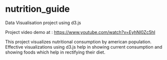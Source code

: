 # nutrition_guide
Data Visualisation project using d3.js

Project video demo at : https://www.youtube.com/watch?v=EyhNl0Zc5hI

This project visualizes nutritional consumption by american population.
Effective visualizations using d3.js help in showing current consumption and showing foods which help in rectifying their diet.
